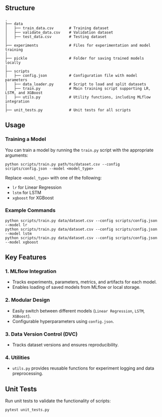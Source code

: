 ## Structure

```
.
├── data
│   ├── train_data.csv       # Training dataset
│   ├── validate_data.csv    # Validation dataset
│   ├── test_data.csv        # Testing dataset
│
├── experiments              # Files for experimentation and model training
│
├── pickle                   # Folder for saving trained models locally
│
├── scripts
│   ├── config.json          # Configuration file with model parameters
│   ├── data_loader.py       # Script to load and split datasets
│   ├── train.py             # Main training script supporting LR, LSTM, and XGBoost
│   ├── utils.py             # Utility functions, including MLflow integration
│
├── unit_tests.py            # Unit tests for all scripts

```

## Usage

### Training a Model
You can train a model by running the `train.py` script with the appropriate arguments:

```
python scripts/train.py path/to/dataset.csv --config scripts/config.json --model <model_type>
```

Replace `<model_type>` with one of the following:
- `lr` for Linear Regression
- `lstm` for LSTM
- `xgboost` for XGBoost

### Example Commands

```
python scripts/train.py data/dataset.csv --config scripts/config.json --model lr
python scripts/train.py data/dataset.csv --config scripts/config.json --model lstm
python scripts/train.py data/dataset.csv --config scripts/config.json --model xgboost
```

## Key Features

### 1. MLflow Integration
- Tracks experiments, parameters, metrics, and artifacts for each model.
- Enables loading of saved models from MLflow or local storage.

### 2. Modular Design
- Easily switch between different models (`Linear Regression`, `LSTM`, `XGBoost`).
- Configurable hyperparameters using `config.json`.

### 3. Data Version Control (DVC)
- Tracks dataset versions and ensures reproducibility.

### 4. Utilities
- `utils.py` provides reusable functions for experiment logging and data preprocessing.


## Unit Tests
Run unit tests to validate the functionality of scripts:
```
pytest unit_tests.py
```